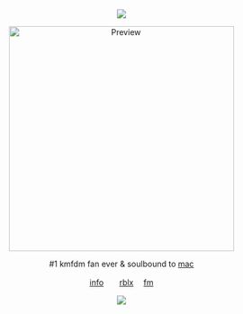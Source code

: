 &nbsp;
<div align="center">
 
![](https://komarev.com/ghpvc/?username=femIock&style=plastic&color=545454&label=_　🦴　　&base=120710)

<img src="https://i.postimg.cc/s24dbDmm/Untitled120-20250923225918.png" alt="Preview" width="400">

</p>  


<div align="center">


#1 kmfdm fan ever & soulbound to [mac](https://dateeverything.wiki.gg/wiki/Mac)

[info](https://rentry.co/wrecked)　　[rblx](https://www.roblox.com/users/5809349077/profile) 　[fm](https://last.fm/user/stamnarsh)

![](https://spotify-github-profile.kittinanx.com/api/view.svg?uid=314mkicxlkkdu2xbfq5sn4qlspni&cover_image=true&theme=natemoo-re&show_offline=true&background_color=121212&interchange=false&bar_color=1448c2&bar_color_cover=false)

<div>
